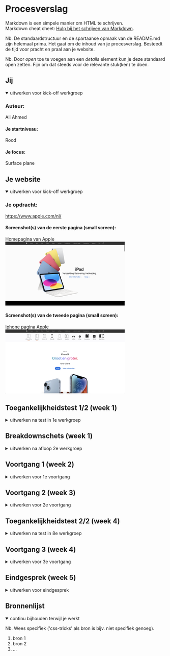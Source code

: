 # Procesverslag
Markdown is een simpele manier om HTML te schrijven.  
Markdown cheat cheet: [Hulp bij het schrijven van Markdown](https://github.com/adam-p/markdown-here/wiki/Markdown-Cheatsheet).

Nb. De standaardstructuur en de spartaanse opmaak van de README.md zijn helemaal prima. Het gaat om de inhoud van je procesverslag. Besteedt de tijd voor pracht en praal aan je website.

Nb. Door *open* toe te voegen aan een *details* element kun je deze standaard open zetten. Fijn om dat steeds voor de relevante stuk(ken) te doen.





## Jij

<details open>
  <summary>uitwerken voor kick-off werkgroep</summary>

  ### Auteur:
  Ali Ahmed
  #### Je startniveau:
  Rood

  #### Je focus:
  Surface plane
 
</details>





## Je website

<details open>
  <summary>uitwerken voor kick-off werkgroep</summary>

  ### Je opdracht:
  https://www.apple.com/nl/

  #### Screenshot(s) van de eerste pagina (small screen): 
  Homepagina van Apple
  <img src="./images/Picture.png" width="375px" alt="De Homepagina van Apple">

  #### Screenshot(s) van de tweede pagina (small screen):
  Iphone pagina Apple 
  <img src="./images/Picture2.png" width="375px" alt="Iphonepagina van Apple">
 
</details>



## Toegankelijkheidstest 1/2 (week 1)

<details>
  <summary>uitwerken na test in 1e werkgroep</summary>

  ### Bevindingen

  #### Screenreader
  De screenreader functie is heel chaotisch. Als blind persoon lijkt het me ook heel moeilijk om uberhaupt
  aanpassingen te maken aan de snelheid, stem, etc. Op de website zelf gaf hij wel de onderdelen aan
  maar met te veel extra informatie die niet relevant is. 



  #### Muis en Toetsenbord 
  Tijdens het gebruiken van beide tools ging het wel lastig. Ik kon moeilijk navigeren met de muis
  vanwege mijn beperking. Daarom gebruikte ik de "TAB" knop op mijn laptop. Ik kon via de screenreader
  zo weten waar ik was maar toch niet duidelijk genoeg. De lading aan informatie zorgt voor onduidelijk
  heden waardoor het lastig was om de website te gebruiken. 

  Misschien zou het handig zijn om iets met de pijltjes van het toetsenbord te kunnen. In plaats van
  alleen maar te tabben, bijvoorbeeld.

  <img src="./images/FreeVector-Keyboard-Arrows.jpg"> 


  #### Motoriek (shocks, elastiekjes)
  Met de parkinson triller was het niet te doen. Ik kon mijn macbook niet eens aanraken en het ging 
  allemaal veelste moeilijk. Ik probeerde via mijn keyboard te bewegen wat vrij aardig maar toch 
  niet soepel genoeg lukte. 

  Doormiddel van de knoppen uit elkaar te zetten, die iemand met parkinson kan gebruiken. Zo verkomen
  ze namelijk dat ze perongeluk de rechter of linker knop toetsen ipv van de gewenste knop. 

  <img src="./images/keyboarding.png>

  #### Visueel (brillen, contrast, kleurenblind, dark/light). 
  Ik heb ook de brillen gedragen. Elke bril kwam met een beperking, al moet ik wel zeggen dat de gele
  bril het minst beperkt overkwam. Ik snap dat ik mij dan moest voorstellen als iemand die kleurenblind is. 
  De bril met de bedekte zijdes was ook redelijk geen dilemma. De wazige en de zwarte stip bril zorgte 
  wel voor allemaal complicaties. Ik kon namelijk niet zien waar ik navigeerde en waar ik naar toe 
  wilde gaan.

  Het is natuurlijk moeilijk om uberhaupt te kunnen navigeren als slechtziende. Voor kleurblinden 
  (Die dus wel nog steeds kunnen zien), een optie toevoegen waardoor zij misschien een tekstje op 
  de kleur zien. Zo is dat groen juist misschien wel rood, alleen hebben ze dat niet door. 

  <img src="./images/type-of-color-blind.jpg">
</details>



## Breakdownschets (week 1)

<details>
  <summary>uitwerken na afloop 2e werkgroep</summary>

  ### de hele pagina: 
  <img src="readme-images/dummy-plaatje.jpg" width="375px" alt="breakdown van de hele pagina">

  ### dynamisch deel (bijv menu): 
  <img src="readme-images/dummy-plaatje.jpg" width="375px" alt="breakdown van een dynamisch deel">

  ### wellicht nog een dynamisch deel (bijv filter): 
  <img src="readme-images/dummy-plaatje.jpg" width="375px" alt="breakdown van nog een dynamisch deel">

</details>





## Voortgang 1 (week 2)

<details>
  <summary>uitwerken voor 1e voortgang</summary>

  ### Stand van zaken
  hier dit ging goed & dit was lastig (neem ook screenshots op van delen van je website en code)


  ### Agenda voor meeting
  samen met je groepje opstellen

  | student 1      | student 2          | student 3    | student 4        |
  | ---            | ---                | ---          | ---              |
  | dit bespreken  | en dit             | en ik dit    | en dan ik dat    |
  | en dat ook nog | dit als er tijd is | nog een punt | dit wil ik zeker |
  | ...            | ...                | ...          | ...              |


  ### Verslag van meeting
  hier na afloop snel de uitkomsten van de meeting vastleggen

  - punt 1
  - punt 2
  - nog een punt
  - ...

</details>





## Voortgang 2 (week 3)

<details>
  <summary>uitwerken voor 2e voortgang</summary>

  ### Stand van zaken
  hier dit ging goed & dit was lastig (neem ook screenshots op van delen van je website en code)


  ### Agenda voor meeting
  samen met je groepje opstellen

  | Dana           | Robin              | Tristan      | Bronger          |
  | ---            | ---                | ---          | ---              |
  | dit bespreken  | en dit             | en ik dit    | en dan ik dat    |
  | en dat ook nog | dit als er tijd is | nog een punt | dit wil ik zeker |
  | ...            | ...                | ...          | ...              |


  ### Verslag van meeting
  hier na afloop snel de uitkomsten van de meeting vastleggen

  - punt 1
  - punt 2
  - nog een punt
- ...

</details>





## Toegankelijkheidstest 2/2 (week 4)

<details>
  <summary>uitwerken na test in 8e werkgroep</summary>

  ### Bevindingen
  Lijst met je bevindingen die in de test naar voren kwamen (geef ook aan wat er verbeterd is):

  #### Screenreader
  Hier korte omschrijving (met indien nodig afbeeldingen)

  Hier een omschrijving van hoe het opgelost kan worden (met indien nodig afbeeldingen)


  #### Muis en Toetsenbord 
  Hier korte omschrijving (met indien nodig afbeeldingen)

  Hier een omschrijving van hoe het opgelost kan worden (met indien nodig afbeeldingen)


  #### Motoriek (shocks, elastiekjes)
  Hier korte omschrijving (met indien nodig afbeeldingen)

  Hier een omschrijving van hoe het opgelost kan worden (met indien nodig afbeeldingen)


  #### Visueel (brillen, contrast, kleurenblind, dark/light). 
  Hier korte omschrijving (met indien nodig afbeeldingen)

  Hier een omschrijving van hoe het opgelost kan worden (met indien nodig afbeeldingen)

</details>





## Voortgang 3 (week 4)

<details>
  <summary>uitwerken voor 3e voortgang</summary>

  ### Stand van zaken
  hier dit ging goed & dit was lastig (neem ook screenshots op van delen van je website en code)


  ### Agenda voor meeting
  samen met je groepje opstellen

  | student 1      | student 2          | student 3    | student 4        |
  | ---            | ---                | ---          | ---              |
  | dit bespreken  | en dit             | en ik dit    | en dan ik dat    |
  | en dat ook nog | dit als er tijd is | nog een punt | dit wil ik zeker |
  | ...            | ...                | ...          | ...              |


  ### Verslag van meeting
  hier na afloop snel de uitkomsten van de meeting vastleggen

  - punt 1
  - punt 2
  - nog een punt
  - ...

</details>





## Eindgesprek (week 5)

<details>
  <summary>uitwerken voor eindgesprek</summary>

  ### Je uitkomst - karakteristiek screenshots:
  <img src="readme-images/dummy-plaatje.jpg" width="375px" alt="uitomst opdracht 1">


  ### Dit ging goed/Heb ik geleerd: 
  Korte omschrijving met plaatjes

  <img src="readme-images/dummy-plaatje.jpg" width="375px" alt="top">


  ### Dit was lastig/Is niet gelukt:
  Korte omschrijving met plaatjes

  <img src="readme-images/dummy-plaatje.jpg" width="375px" alt="bummer">
</details>





## Bronnenlijst

<details open>
  <summary>continu bijhouden terwijl je werkt</summary>

  Nb. Wees specifiek ('css-tricks' als bron is bijv. niet specifiek genoeg).

  1. bron 1
  2. bron 2
  3. ...

</details>